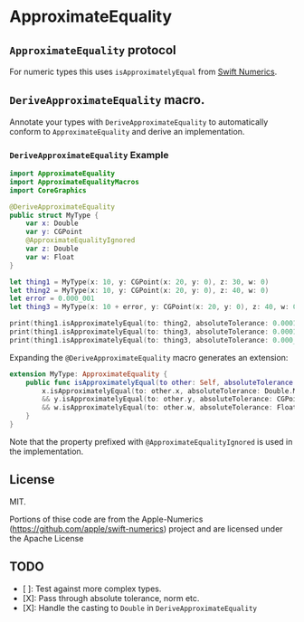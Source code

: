 # ApproximateEquality

## ``ApproximateEquality`` protocol

For numeric types this uses ``isApproximatelyEqual`` from [Swift Numerics](https://www.swift.org/blog/numerics/).

## ``DeriveApproximateEquality`` macro.

Annotate your types with ``DeriveApproximateEquality`` to automatically conform to ``ApproximateEquality`` and derive an implementation.

### ``DeriveApproximateEquality`` Example

```swift
import ApproximateEquality
import ApproximateEqualityMacros
import CoreGraphics

@DeriveApproximateEquality
public struct MyType {
    var x: Double
    var y: CGPoint
    @ApproximateEqualityIgnored
    var z: Double
    var w: Float
}

let thing1 = MyType(x: 10, y: CGPoint(x: 20, y: 0), z: 30, w: 0)
let thing2 = MyType(x: 10, y: CGPoint(x: 20, y: 0), z: 40, w: 0)
let error = 0.000_001
let thing3 = MyType(x: 10 + error, y: CGPoint(x: 20, y: 0), z: 40, w: 0)

print(thing1.isApproximatelyEqual(to: thing2, absoluteTolerance: 0.0001))      // true
print(thing1.isApproximatelyEqual(to: thing3, absoluteTolerance: 0.0001))      // true
print(thing1.isApproximatelyEqual(to: thing3, absoluteTolerance: 0.000_000_1)) // false
```

Expanding the ``@DeriveApproximateEquality`` macro generates an extension:

```swift
extension MyType: ApproximateEquality {
    public func isApproximatelyEqual(to other: Self, absoluteTolerance: Double.Magnitude) -> Bool {
        x.isApproximatelyEqual(to: other.x, absoluteTolerance: Double.Magnitude(absoluteTolerance))
        && y.isApproximatelyEqual(to: other.y, absoluteTolerance: CGPoint.Magnitude(absoluteTolerance))
        && w.isApproximatelyEqual(to: other.w, absoluteTolerance: Float.Magnitude(absoluteTolerance))
    }
}
```

Note that the property prefixed with ``@ApproximateEqualityIgnored`` is used in the implementation.

## License

MIT.

Portions of thise code are from the Apple-Numerics (<https://github.com/apple/swift-numerics>) project and are licensed under the Apache License

## TODO

- [ ]: Test against more complex types.
- [X]: Pass through absolute tolerance, norm etc.
- [X]: Handle the casting to `Double` in ``DeriveApproximateEquality``
